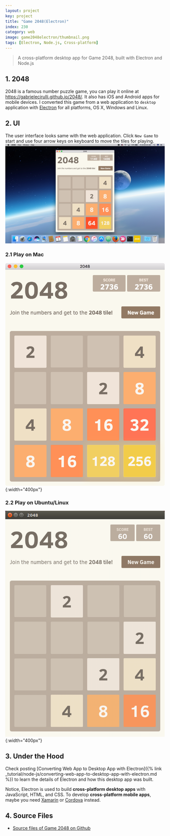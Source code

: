 ```yaml
---
layout: project
key: project
title: "Game 2048(Electron)"
index: 230
category: web
image: game2048electron/thumbnail.png
tags: [Electron, Node.js, Cross-platform]
---
```


> A cross-platform desktop app for Game 2048, built with Electron and Node.js

## 1. 2048
2048 is a famous number puzzle game, you can play it online at https://gabrielecirulli.github.io/2048/. It also has iOS and Android apps for mobile devices. I converted this game from a web application to `desktop` application with [Electron](https://electron.atom.io/) for all platforms, OS X, Windows and Linux.

## 2. UI
The user interface looks same with the web application. Click `New Game` to start and use four arrow keys on keyboard to move the tiles for playing.
![image](/assets/images/project/game2048electron/2048.png)  
### 2.1 Play on Mac
![image](/assets/images/project/game2048electron/mac.png){:width="400px"}  
### 2.2 Play on Ubuntu/Linux
![image](/assets/images/project/game2048electron/linux.png){:width="400px"}  

## 3. Under the Hood
Check posting [Converting Web App to Desktop App with Electron]({% link _tutorial/node-js/converting-web-app-to-desktop-app-with-electron.md %}) to learn the details of Electron and how this desktop app was built.

Notice, Electron is used to build __cross-platform desktop apps__ with JavaScript, HTML, and CSS. To develop __cross-platform mobile apps__, maybe you need [Xamarin](https://www.xamarin.com/) or [Cordova](https://cordova.apache.org/) instead.

## 4. Source Files
* [Source files of Game 2048 on Github](https://github.com/jojozhuang/game-2048-electron)

